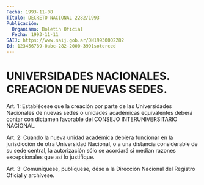 ```yaml
---
Fecha: 1993-11-08
Título: DECRETO NACIONAL 2282/1993
Publicación:
  Organismo: Boletín Oficial
  Fecha: 1993-11-11
SAIJ: https://www.saij.gob.ar/DN19930002282
Id: 123456789-0abc-282-2000-3991soterced
---
```

# UNIVERSIDADES NACIONALES. CREACION DE NUEVAS SEDES.

<a id="1"></a>
Art. 1: Establécese que la creación por parte de las Universidades  Nacionales  de  nuevas  sedes  o unidades académicas equivalentes  deberá  contar  con  dictamen favorable  del  CONSEJO INTERUNIVERSITARIO NACIONAL.

<a id="2"></a>
Art.  2: Cuando la nueva unidad académica debiera funcionar en la jurisdicción  de  otra  Universidad  Nacional, o a una distancia considerable de su sede central, la autorización  sólo  se acordará si median razones excepcionales que así lo justifique.

<a id="3"></a>
Art.  3: Comuníquese, publíquese, dése a la Dirección Nacional del Registro Oficial y archívese.